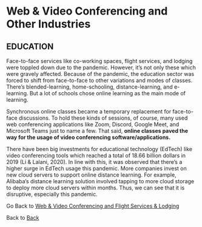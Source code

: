 # Web & Video Conferencing and Other Industries

## EDUCATION

Face-to-face services like co-working spaces, flight services, and lodging were toppled down due to the pandemic. However, it’s not only these which were gravely affected. Because of the pandemic, the education sector was forced to shift from face-to-face to other variations and modes of classes. There’s blended-learning, home-schooling, distance-learning, and e-learning. But a lot of schools chose online learning as the main mode of learning.

Synchronous online classes became a temporary replacement for face-to-face discussions. To hold these kinds of sessions, of course, many used web conferencing applications like Zoom, Discord, Google Meet, and Microsoft Teams just to name a few. That said, **online classes paved the way for the usage of video conferencing software/applications.** 

There have been big investments for educational technology (EdTech) like video conferencing tools which reached a total of 18.66 billion dollars in 2019 (Li & Lalani, 2020). In line with this, it was observed that there’s a higher surge in EdTech usage this pandemic. More companies invest on new cloud servers to support online distance learning. For example, Alibaba’s distance learning solution involved tapping to more cloud storage to deploy more cloud servers within months. Thus, we can see that it is disruptive, especially this pandemic.

Go Back to [Web & Video Conferencing and Flight Services & Lodging](fourth.md)

Back to [Back](index.md)

